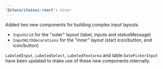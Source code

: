 ```yaml
---
'@itwin/itwinui-react': minor
---
```


Added two new components for building complex input layouts.
 - `InputGrid` for the "outer" layout (label, inputs and statusMessage)
 - `InputWithDecorations` for the "inner" layout (start icon/button, end icon/button)

`LabeledInput`, `LabeledSelect`, `LabeledTextarea` and table `DatePickerInput` have been updated to make use of these new components internally.
